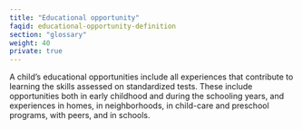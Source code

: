 ```yaml
---
title: "Educational opportunity"
faqid: educational-opportunity-definition
section: "glossary" 
weight: 40
private: true
---
```

A child’s educational opportunities include all experiences that contribute to learning the skills assessed on standardized tests. These include opportunities both in early childhood and during the schooling years, and experiences in homes, in neighborhoods, in child-care and preschool programs, with peers, and in schools.